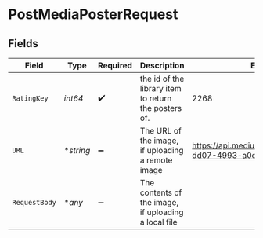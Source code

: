 # PostMediaPosterRequest


## Fields

| Field                                                              | Type                                                               | Required                                                           | Description                                                        | Example                                                            |
| ------------------------------------------------------------------ | ------------------------------------------------------------------ | ------------------------------------------------------------------ | ------------------------------------------------------------------ | ------------------------------------------------------------------ |
| `RatingKey`                                                        | *int64*                                                            | :heavy_check_mark:                                                 | the id of the library item to return the posters of.               | 2268                                                               |
| `URL`                                                              | **string*                                                          | :heavy_minus_sign:                                                 | The URL of the image, if uploading a remote image                  | https://api.mediux.pro/assets/fcfdc487-dd07-4993-a0c1-0a3015362e5b |
| `RequestBody`                                                      | **any*                                                             | :heavy_minus_sign:                                                 | The contents of the image, if uploading a local file               |                                                                    |